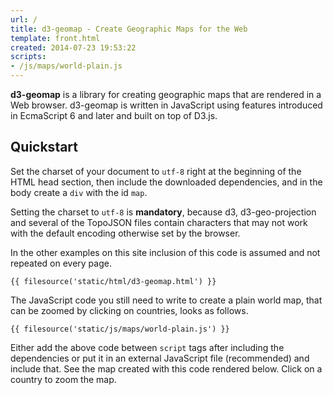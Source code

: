 ```yaml
---
url: /
title: d3-geomap - Create Geographic Maps for the Web
template: front.html
created: 2014-07-23 19:53:22
scripts:
- /js/maps/world-plain.js
---
```

**d3-geomap** is a library for creating geographic maps that are rendered in a Web browser. d3-geomap is written in JavaScript using features introduced in EcmaScript 6 and later and built on top of D3.js.

## Quickstart

Set the charset of your document to `utf-8` right at the beginning of the HTML head section, then include the downloaded dependencies, and in the body create a `div` with the id `map`.

Setting the charset to `utf-8` is **mandatory**, because d3, d3-geo-projection and several of the TopoJSON files contain characters that may not work with the default encoding otherwise set by the browser.

In the other examples on this site inclusion of this code is assumed and not repeated on every page.

    {{ filesource('static/html/d3-geomap.html') }}

The JavaScript code you still need to write to create a plain world map, that can be zoomed by clicking on countries, looks as follows.

    {{ filesource('static/js/maps/world-plain.js') }}

Either add the above code between `script` tags after including the dependencies or put it in an external JavaScript file (recommended) and include that. See the map created with this code rendered below. Click on a country to zoom the map.